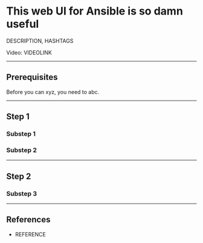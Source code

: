 # This web UI for Ansible is so damn useful

DESCRIPTION, HASHTAGS

Video: VIDEOLINK


---
## Prerequisites

Before you can xyz, you need to abc.

---
## Step 1

### Substep 1

### Substep 2

---
## Step 2

### Substep 3

---
## References

- REFERENCE